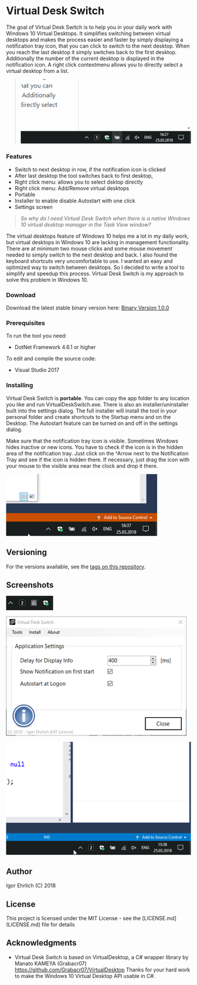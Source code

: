  # Virtual Desk Switch

The goal of Virtual Desk Switch is to help you in your daily work with Windows 10 Virtual Desktops. It simplifies switching between virtual desktops and makes the process easier and faster by simply displaying a notification tray icon, that you can click to switch to the next desktop. When you reach the last desktop it simply switches back to the first desktop. Additionally the number of the current desktop is displayed in the notification icon. A right click contextmenu allows you to directly select a virtual desktop from a list.


> ![Notification Tray Animation](https://github.com/igorehrlich/VirtualDeskSwitch/blob/master/pics/VDeskActionSmall.gif)

### Features  
  - Switch to next desktop in row, if the notification icon is clicked
  - After last desktop the tool switches back to first desktop, 
  - Right click menu: allows you to select dsktop directly
  - Right click menu: Add/Remove virtual desktops
  - Portable
  - Installer to enable disable Autostart with one click
  - Settings screen
  
> *So why do I need Virtual Desk Switch when there is a native Windows 10 virtual desktop manager in the Task View window?*

The virtual desktops feature of Windows 10 helps me a lot in my daily work, but virtual desktops in Windows 10 are lacking in management functionality. There are at minimum two mouse clicks and some mouse movement needed to simply switch to the next desktop and back. I also found the keyboard shortcuts very uncomfortable to use. I wanted an easy and optimized way to switch between desktops. So I decided to write a tool to simplify and speedup this process. Virtual Desk Switch is my approach to solve this problem in Windows 10. 

### Download

Download the latest stable binary version here: [Binary Version 1.0.0](https://github.com/igorehrlich/VirtualDeskSwitch/releases/download/Release_1.0.0/VirtualDeskSwitch_Release_V1.0.0.zip)
 
### Prerequisites

To run the tool you need:
 - DotNet Framework 4.6.1 or higher
 
 To edit and compile the source code:
 - Visual Studio 2017

### Installing
Virtual Desk Switch is **portable**. You can copy the app folder to any location you like and run VirtualDeskSwitch.exe. There is also an installer/uninstaller built into the settings dialog. The full installer will install the tool in your personal folder and create shortcuts to the Startup menu and on the Desktop. The Autostart feature can be turned on and off in the settings dialog.

Make sure that the notification tray icon is visible. Sometimes Windows hides inactive or new icons. You have to check if the icon is in the hidden area of the notification tray. Just click on the ^Arrow next to the Notification Tray and see if the icon is hidden there. If necessary, just drag the icon with your mouse to the visible area near the clock and drop it there.

![Notification Tray hidden](https://github.com/igorehrlich/VirtualDeskSwitch/blob/master/pics/HiddenIcon.gif)

## Versioning

For the versions available, see the [tags on this repository](https://github.com/igorehrlich/VirtualDeskSwitch/tags). 

## Screenshots
![Notification Tray Screenshot](https://github.com/igorehrlich/VirtualDeskSwitch/blob/master/pics/notify_screenshot.png)

![Settings](https://github.com/igorehrlich/VirtualDeskSwitch/blob/master/pics/SettingsDialog.png)

![Direct Select](https://github.com/igorehrlich/VirtualDeskSwitch/blob/master/pics/directSelectAction.gif)

## Author

Igor Ehrlich (C) 2018

## License

This project is licensed under the MIT License - see the \[LICENSE.md\](LICENSE.md) file for details

## Acknowledgments

* Virtual Desk Switch is based on VirtualDesktop, a C# wrapper library by Manato KAMEYA (Grabacr07)
https://github.com/Grabacr07/VirtualDesktop 
Thanks for your hard work to make the Windows 10 Virtual Desktop API usable in C#.
